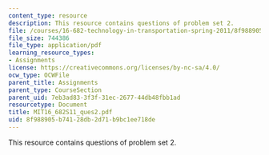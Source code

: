 ```yaml
---
content_type: resource
description: This resource contains questions of problem set 2.
file: /courses/16-682-technology-in-transportation-spring-2011/8f988905b74128db2d71b9bc1ee718de_MIT16_682S11_ques2.pdf
file_size: 744386
file_type: application/pdf
learning_resource_types:
- Assignments
license: https://creativecommons.org/licenses/by-nc-sa/4.0/
ocw_type: OCWFile
parent_title: Assignments
parent_type: CourseSection
parent_uid: 7eb3ad83-3f3f-31ec-2677-44db48fbb1ad
resourcetype: Document
title: MIT16_682S11_ques2.pdf
uid: 8f988905-b741-28db-2d71-b9bc1ee718de
---
```

This resource contains questions of problem set 2.
